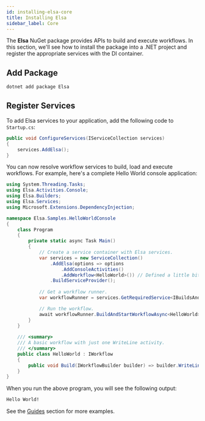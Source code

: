 ```yaml
---
id: installing-elsa-core
title: Installing Elsa
sidebar_label: Core
---
```


The **Elsa** NuGet package provides APIs to build and execute workflows. In this section, we'll see how to install the package into a .NET project and register the appropriate services with the DI container.

## Add Package

```bash
dotnet add package Elsa
```

## Register Services

To add Elsa services to your application, add the following code to `Startup.cs`:

```csharp
public void ConfigureServices(IServiceCollection services)
{
    services.AddElsa();
}
```

You can now resolve workflow services to build, load and execute workflows.
For example, here's a complete Hello World console application:

```c#
using System.Threading.Tasks;
using Elsa.Activities.Console;
using Elsa.Builders;
using Elsa.Services;
using Microsoft.Extensions.DependencyInjection;

namespace Elsa.Samples.HelloWorldConsole
{
    class Program
    {
        private static async Task Main()
        {
            // Create a service container with Elsa services.
            var services = new ServiceCollection()
                .AddElsa(options => options
                    .AddConsoleActivities()
                    .AddWorkflow<HelloWorld>()) // Defined a little bit below.
                .BuildServiceProvider();
            
            // Get a workflow runner.
            var workflowRunner = services.GetRequiredService<IBuildsAndStartsWorkflow>();

            // Run the workflow.
            await workflowRunner.BuildAndStartWorkflowAsync<HelloWorld>();
        }
    }
    
    /// <summary>
    /// A basic workflow with just one WriteLine activity.
    /// </summary>
    public class HelloWorld : IWorkflow
    {
        public void Build(IWorkflowBuilder builder) => builder.WriteLine("Hello World!");
    }
}
```

When you run the above program, you will see the following output:

```bash
Hello World!
```

See the [Guides](guides-hello-world-console.md) section for more examples.